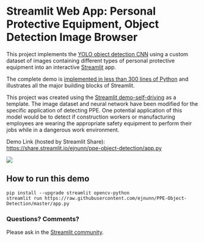 # Streamlit Web App: Personal Protective Equipment, Object Detection Image Browser

This project implements the [YOLO object detection CNN](https://pjreddie.com/darknet/yolo) using a custom dataset of images containing different types of personal protective equipment into an interactive [Streamlit](https://streamlit.io) app.

The complete demo is [implemented in less than 300 lines of Python](https://github.com/ejnunn/PPE-Object-Detection/blob/master/app.py) and illustrates all the major building blocks of Streamlit.

This project was created using the [Streamlit demo-self-driving](https://github.com/streamlit/demo-self-driving) as a template. The image dataset and neural network have been modified for the specific application of detecting PPE. One potential application of this model would be to detect if construction workers or manufacturing employees are wearing the appropriate safety equipment to perform their jobs while in a dangerous work environment.

Demo Link (hosted by Streamlit Share): https://share.streamlit.io/ejnunn/ppe-object-detection/app.py

![](https://raw.githubusercontent.com/ejnunn/PPE-Object-Detection/master/results/example-results.gif)

## How to run this demo
```
pip install --upgrade streamlit opencv-python
streamlit run https://raw.githubusercontent.com/ejnunn/PPE-Object-Detection/master/app.py
```

### Questions? Comments?

Please ask in the [Streamlit community](https://discuss.streamlit.io).


